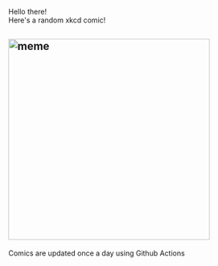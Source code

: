 Hello there! <br>Here's a random xkcd comic!<br>
## <img src="https://imgs.xkcd.com/comics/christmas_settings.png" alt="meme" width="400"/><br>
Comics are updated once a day using Github Actions